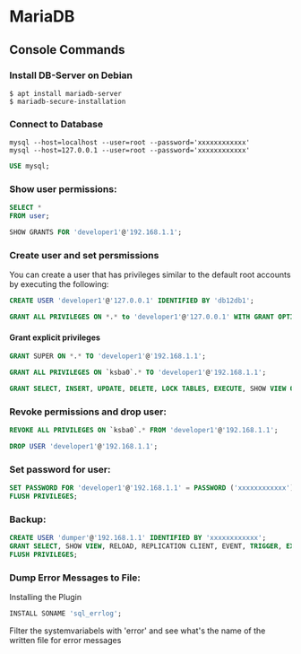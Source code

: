 # MariaDB

## Console Commands

### Install DB-Server on Debian

```shell
$ apt install mariadb-server
$ mariadb-secure-installation
```

### Connect to Database

```shell
mysql --host=localhost --user=root --password='xxxxxxxxxxxx'
mysql --host=127.0.0.1 --user=root --password='xxxxxxxxxxxx'
```

```sql
USE mysql;
```

### Show user permissions:

```sql
SELECT *
FROM user;
```

```sql
SHOW GRANTS FOR 'developer1'@'192.168.1.1';
```

### Create user and set persmissions

You can create a user that has privileges similar to the default root accounts by executing the following:

```sql
CREATE USER 'developer1'@'127.0.0.1' IDENTIFIED BY 'db12db1';

GRANT ALL PRIVILEGES ON *.* to 'developer1'@'127.0.0.1' WITH GRANT OPTION; # WITH GRANTS allows that this user can create further users and give them permissions
```

#### Grant explicit privileges

```sql
GRANT SUPER ON *.* TO 'developer1'@'192.168.1.1';
```

```sql
GRANT ALL PRIVILEGES ON `ksba0`.* TO 'developer1'@'192.168.1.1';
```

```sql
GRANT SELECT, INSERT, UPDATE, DELETE, LOCK TABLES, EXECUTE, SHOW VIEW ON `ksba0`.* TO 'developer1'@'192.168.1.1'; # IDENTIFIED BY 'xxxxxxxxxxxx';
```

### Revoke permissions and drop user:

```sql
REVOKE ALL PRIVILEGES ON `ksba0`.* FROM 'developer1'@'192.168.1.1';
```

```sql
DROP USER 'developer1'@'192.168.1.1';
```

### Set password for user:

```sql
SET PASSWORD FOR 'developer1'@'192.168.1.1' = PASSWORD ('xxxxxxxxxxxx');
FLUSH PRIVILEGES;
```

### Backup:

```sql
CREATE USER 'dumper'@'192.168.1.1' IDENTIFIED BY 'xxxxxxxxxxxx';
GRANT SELECT, SHOW VIEW, RELOAD, REPLICATION CLIENT, EVENT, TRIGGER, EXECUTE ON *.* TO 'dumper'@'192.168.1.1';
FLUSH PRIVILEGES;
```

### Dump Error Messages to File:

Installing the Plugin

```sql
INSTALL SONAME 'sql_errlog';
```

Filter the systemvariabels with 'error' and see what's the name of the written file for error messages  

